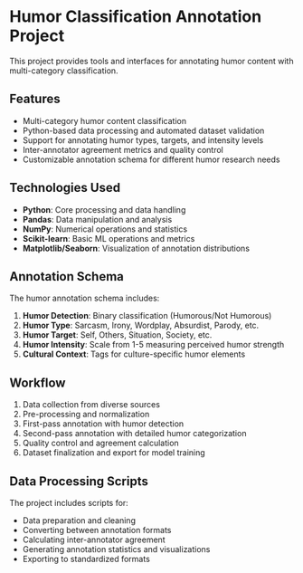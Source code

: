 # Humor Classification Annotation Project

This project provides tools and interfaces for annotating humor content with multi-category classification.

## Features

- Multi-category humor content classification
- Python-based data processing and automated dataset validation
- Support for annotating humor types, targets, and intensity levels
- Inter-annotator agreement metrics and quality control
- Customizable annotation schema for different humor research needs

## Technologies Used

- **Python**: Core processing and data handling
- **Pandas**: Data manipulation and analysis
- **NumPy**: Numerical operations and statistics
- **Scikit-learn**: Basic ML operations and metrics
- **Matplotlib/Seaborn**: Visualization of annotation distributions

## Annotation Schema

The humor annotation schema includes:

1. **Humor Detection**: Binary classification (Humorous/Not Humorous)
2. **Humor Type**: Sarcasm, Irony, Wordplay, Absurdist, Parody, etc.
3. **Humor Target**: Self, Others, Situation, Society, etc.
4. **Humor Intensity**: Scale from 1-5 measuring perceived humor strength
5. **Cultural Context**: Tags for culture-specific humor elements

## Workflow

1. Data collection from diverse sources
2. Pre-processing and normalization
3. First-pass annotation with humor detection
4. Second-pass annotation with detailed humor categorization
5. Quality control and agreement calculation
6. Dataset finalization and export for model training

## Data Processing Scripts

The project includes scripts for:
- Data preparation and cleaning
- Converting between annotation formats
- Calculating inter-annotator agreement
- Generating annotation statistics and visualizations
- Exporting to standardized formats
